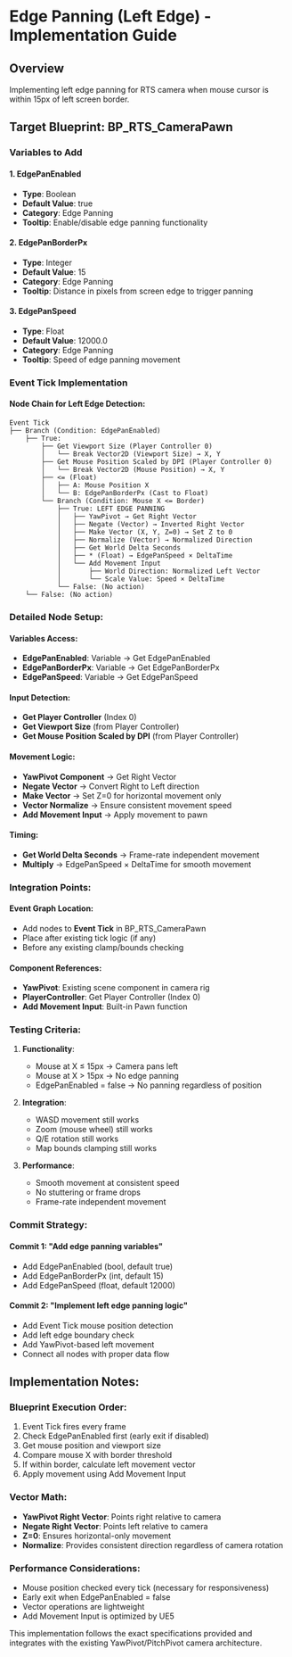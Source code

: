 # Edge Panning (Left Edge) - Implementation Guide

## Overview
Implementing left edge panning for RTS camera when mouse cursor is within 15px of left screen border.

## Target Blueprint: BP_RTS_CameraPawn

### Variables to Add

#### 1. EdgePanEnabled
- **Type**: Boolean
- **Default Value**: true
- **Category**: Edge Panning
- **Tooltip**: Enable/disable edge panning functionality

#### 2. EdgePanBorderPx  
- **Type**: Integer
- **Default Value**: 15
- **Category**: Edge Panning
- **Tooltip**: Distance in pixels from screen edge to trigger panning

#### 3. EdgePanSpeed
- **Type**: Float
- **Default Value**: 12000.0
- **Category**: Edge Panning  
- **Tooltip**: Speed of edge panning movement

### Event Tick Implementation

#### Node Chain for Left Edge Detection:

```
Event Tick
├── Branch (Condition: EdgePanEnabled)
    ├── True:
        ├── Get Viewport Size (Player Controller 0)
        │   └── Break Vector2D (Viewport Size) → X, Y
        ├── Get Mouse Position Scaled by DPI (Player Controller 0)
        │   └── Break Vector2D (Mouse Position) → X, Y  
        ├── <= (Float) 
        │   ├── A: Mouse Position X
        │   └── B: EdgePanBorderPx (Cast to Float)
        └── Branch (Condition: Mouse X <= Border)
            ├── True: LEFT EDGE PANNING
            │   ├── YawPivot → Get Right Vector
            │   ├── Negate (Vector) → Inverted Right Vector
            │   ├── Make Vector (X, Y, Z=0) → Set Z to 0
            │   ├── Normalize (Vector) → Normalized Direction
            │   ├── Get World Delta Seconds
            │   ├── * (Float) → EdgePanSpeed × DeltaTime
            │   └── Add Movement Input
            │       ├── World Direction: Normalized Left Vector
            │       └── Scale Value: Speed × DeltaTime
            └── False: (No action)
    └── False: (No action)
```

### Detailed Node Setup:

#### Variables Access:
- **EdgePanEnabled**: Variable → Get EdgePanEnabled
- **EdgePanBorderPx**: Variable → Get EdgePanBorderPx  
- **EdgePanSpeed**: Variable → Get EdgePanSpeed

#### Input Detection:
- **Get Player Controller** (Index 0)
- **Get Viewport Size** (from Player Controller)
- **Get Mouse Position Scaled by DPI** (from Player Controller)

#### Movement Logic:
- **YawPivot Component** → Get Right Vector
- **Negate Vector** → Convert Right to Left direction
- **Make Vector** → Set Z=0 for horizontal movement only
- **Vector Normalize** → Ensure consistent movement speed
- **Add Movement Input** → Apply movement to pawn

#### Timing:
- **Get World Delta Seconds** → Frame-rate independent movement
- **Multiply** → EdgePanSpeed × DeltaTime for smooth movement

### Integration Points:

#### Event Graph Location:
- Add nodes to **Event Tick** in BP_RTS_CameraPawn
- Place after existing tick logic (if any)
- Before any existing clamp/bounds checking

#### Component References:
- **YawPivot**: Existing scene component in camera rig
- **PlayerController**: Get Player Controller (Index 0)
- **Add Movement Input**: Built-in Pawn function

### Testing Criteria:

1. **Functionality**:
   - Mouse at X ≤ 15px → Camera pans left
   - Mouse at X > 15px → No edge panning
   - EdgePanEnabled = false → No panning regardless of position

2. **Integration**:  
   - WASD movement still works
   - Zoom (mouse wheel) still works
   - Q/E rotation still works
   - Map bounds clamping still works

3. **Performance**:
   - Smooth movement at consistent speed
   - No stuttering or frame drops
   - Frame-rate independent movement

### Commit Strategy:

#### Commit 1: "Add edge panning variables"
- Add EdgePanEnabled (bool, default true)
- Add EdgePanBorderPx (int, default 15)  
- Add EdgePanSpeed (float, default 12000)

#### Commit 2: "Implement left edge panning logic"
- Add Event Tick mouse position detection
- Add left edge boundary check
- Add YawPivot-based left movement
- Connect all nodes with proper data flow

## Implementation Notes:

### Blueprint Execution Order:
1. Event Tick fires every frame
2. Check EdgePanEnabled first (early exit if disabled)
3. Get mouse position and viewport size
4. Compare mouse X with border threshold  
5. If within border, calculate left movement vector
6. Apply movement using Add Movement Input

### Vector Math:
- **YawPivot Right Vector**: Points right relative to camera
- **Negate Right Vector**: Points left relative to camera  
- **Z=0**: Ensures horizontal-only movement
- **Normalize**: Provides consistent direction regardless of camera rotation

### Performance Considerations:
- Mouse position checked every tick (necessary for responsiveness)
- Early exit when EdgePanEnabled = false
- Vector operations are lightweight
- Add Movement Input is optimized by UE5

This implementation follows the exact specifications provided and integrates with the existing YawPivot/PitchPivot camera architecture.